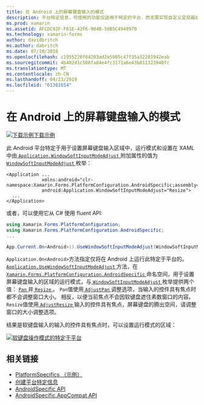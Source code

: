 ```yaml
---
title: 在 Android 上的屏幕键盘输入的模式
description: 平台特定信息，可使用的功能仅适用于特定的平台，而无需实现自定义呈现器或效果。 本文介绍如何使用 Android 平台特定的屏幕键盘输入区域的运行模式设置。
ms.prod: xamarin
ms.assetid: AFCDC92F-F61E-42F6-904B-50B5C4949970
ms.technology: xamarin-forms
author: davidbritch
ms.author: dabritch
ms.date: 07/10/2018
ms.openlocfilehash: c1955226f04203ad2e5805c47f35a32281942eab
ms.sourcegitcommit: 4b402d1c508fa84e4fc3171a6e43b811323948fc
ms.translationtype: MT
ms.contentlocale: zh-CN
ms.lasthandoff: 04/23/2019
ms.locfileid: "61361654"
---
```

# <a name="soft-keyboard-input-mode-on-android"></a>在 Android 上的屏幕键盘输入的模式

[![下载示例](~/media/shared/download.png)下载示例](https://developer.xamarin.com/samples/xamarin-forms/userinterface/platformspecifics/)

此 Android 平台特定于用于设置屏幕键盘输入区域中，运行模式和设置在 XAML 中由[ `Application.WindowSoftInputModeAdjust` ](xref:Xamarin.Forms.PlatformConfiguration.AndroidSpecific.Application.WindowSoftInputModeAdjustProperty)附加属性的值为[ `WindowSoftInputModeAdjust` ](xref:Xamarin.Forms.PlatformConfiguration.AndroidSpecific.WindowSoftInputModeAdjust)枚举：

```xaml
<Application ...
             xmlns:android="clr-namespace:Xamarin.Forms.PlatformConfiguration.AndroidSpecific;assembly=Xamarin.Forms.Core"
             android:Application.WindowSoftInputModeAdjust="Resize">
  ...
</Application>
```

或者，可以使用它从 C# 使用 fluent API:

```csharp
using Xamarin.Forms.PlatformConfiguration;
using Xamarin.Forms.PlatformConfiguration.AndroidSpecific;
...

App.Current.On<Android>().UseWindowSoftInputModeAdjust(WindowSoftInputModeAdjust.Resize);
```

`Application.On<Android>`方法指定仅将在 Android 上运行此特定于平台的。 [ `Application.UseWindowSoftInputModeAdjust` ](xref:Xamarin.Forms.PlatformConfiguration.AndroidSpecific.Application.UseWindowSoftInputModeAdjust(Xamarin.Forms.IPlatformElementConfiguration{Xamarin.Forms.PlatformConfiguration.Android,Xamarin.Forms.Application},Xamarin.Forms.PlatformConfiguration.AndroidSpecific.WindowSoftInputModeAdjust))方法，在[ `Xamarin.Forms.PlatformConfiguration.AndroidSpecific` ](xref:Xamarin.Forms.PlatformConfiguration.AndroidSpecific)命名空间，用于设置屏幕键盘输入的区域的运行模式，与[ `WindowSoftInputModeAdjust` ](xref:Xamarin.Forms.PlatformConfiguration.AndroidSpecific.WindowSoftInputModeAdjust)枚举提供两个值： [ `Pan` ](xref:Xamarin.Forms.PlatformConfiguration.AndroidSpecific.WindowSoftInputModeAdjust.Pan)并[ `Resize` ](xref:Xamarin.Forms.PlatformConfiguration.AndroidSpecific.WindowSoftInputModeAdjust.Resize)。 `Pan`值使用[ `AdjustPan` ](https://developer.xamarin.com/api/field/Android.Views.SoftInput.AdjustPan/)调整选项，当输入的控件具有焦点时都不会调整窗口大小。 相反，以便当前焦点不会因软键盘遮住素数窗口的内容。 `Resize`值使用[ `AdjustResize` ](https://developer.xamarin.com/api/field/Android.Views.SoftInput.AdjustResize/)输入的控件具有焦点，屏幕键盘的腾出空间，请调整窗口的大小调整选项。

结果是软键盘输入的输入的控件具有焦点时，可以设置运行模式的区域：

[![](soft-keyboard-input-mode-images/pan-resize.png "软键盘操作模式的特定于平台")](soft-keyboard-input-mode-images/pan-resize-large.png#lightbox "操作模式下特定于平台的屏幕键盘")

## <a name="related-links"></a>相关链接

- [PlatformSpecifics （示例）](https://developer.xamarin.com/samples/xamarin-forms/userinterface/platformspecifics/)
- [创建平台特定信息](~/xamarin-forms/platform/platform-specifics/index.md#creating-platform-specifics)
- [AndroidSpecific API](xref:Xamarin.Forms.PlatformConfiguration.AndroidSpecific)
- [AndroidSpecific.AppCompat API](xref:Xamarin.Forms.PlatformConfiguration.AndroidSpecific.AppCompat)
